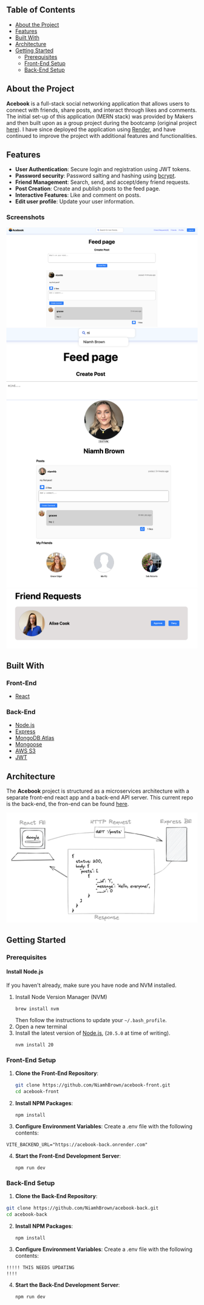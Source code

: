 
## Table of Contents

- [About the Project](#about-the-project)
- [Features](#features)
- [Built With](#built-with)
- [Architecture](#architecture)
- [Getting Started](#getting-started)
  - [Prerequisites](#prerequisites)
  - [Front-End Setup](#front-end-setup)
  - [Back-End Setup](#back-end-setup)


## About the Project

**Acebook** is a full-stack social networking application that allows users to connect with friends, share posts, and interact through likes and comments. The initial set-up of this application (MERN stack) was provided by Makers and then built upon as a group project during the bootcamp (original project [here](https://github.com/NiamhBrown/acebook-mern-project)). I have since deployed the application using [Render](https://render.com/), and have continued to improve the project with additional features and functionalities.

## Features

- **User Authentication**: Secure login and registration using JWT tokens.
- **Password security**: Password salting and hashing using [bcrypt](https://www.npmjs.com/package/bcrypt).
- **Friend Management**: Search, send, and accept/deny friend requests.
- **Post Creation**: Create and publish posts to the feed page.
- **Interactive Features**: Like and comment on posts.
- **Edit user profile**: Update your user information.

### Screenshots
![Feed page](/screenshots/feed-page.png)
![Search box](/screenshots/search.png)
![Profile page](/screenshots/profile-page.png)
![Friend request](/screenshots/accept:deny.png)

## Built With

### Front-End

- [React](https://reactjs.org/)

### Back-End

- [Node.js](https://nodejs.org/)
- [Express](https://expressjs.com/)
- [MongoDB Atlas](https://www.mongodb.com/cloud/atlas)
- [Mongoose](https://mongoosejs.com/)
- [AWS S3](https://aws.amazon.com/s3/)
- [JWT](https://jwt.io/)

## Architecture

The **Acebook** project is structured as a microservices architecture with a separate front-end react app and a back-end API server.
This current repo is the back-end, the fron-end can be found [here](https://github.com/NiamhBrown/acebook-front).

![Architecture Diagram](full-stack-architecture.png)

## Getting Started

### Prerequisites

#### Install Node.js

If you haven't already, make sure you have node and NVM installed.

1. Install Node Version Manager (NVM)
   ```
   brew install nvm
   ```
   Then follow the instructions to update your `~/.bash_profile`.
2. Open a new terminal
3. Install the latest version of [Node.js](https://nodejs.org/en/), (`20.5.0` at
   time of writing).
   ```
   nvm install 20
   ```
### Front-End Setup

1. **Clone the Front-End Repository**:

   ```bash
   git clone https://github.com/NiamhBrown/acebook-front.git
   cd acebook-front
   ```
2. **Install NPM Packages**:
   ```
   npm install
   ```
3. **Configure Environment Variables**:
Create a .env file with the following contents:
```
VITE_BACKEND_URL="https://acebook-back.onrender.com"
```

4. **Start the Front-End Development Server**:
      ```
   npm run dev
   ```
### Back-End Setup

1. **Clone the Back-End Repository**:

```bash
git clone https://github.com/NiamhBrown/acebook-back.git
cd acebook-back
```
2. **Install NPM Packages**:
   ```
   npm install
   ```
3. **Configure Environment Variables**:
Create a .env file with the following contents:

```
!!!!! THIS NEEDS UPDATING 
!!!!

```

4. **Start the Back-End Development Server**:
      ```
   npm run dev
   ```

   


